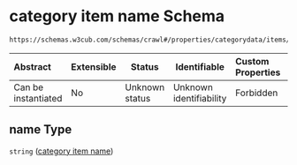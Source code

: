 # category item name Schema

```txt
https://schemas.w3cub.com/schemas/crawl#/properties/categorydata/items/properties/name
```




| Abstract            | Extensible | Status         | Identifiable            | Custom Properties | Additional Properties | Access Restrictions | Defined In                                                                   |
| :------------------ | ---------- | -------------- | ----------------------- | :---------------- | --------------------- | ------------------- | ---------------------------------------------------------------------------- |
| Can be instantiated | No         | Unknown status | Unknown identifiability | Forbidden         | Allowed               | none                | [crawl.schema.json\*](../generated/crawl.schema.json "open original schema") |

## name Type

`string` ([category item name](crawl-properties-category-data-items-properties-category-item-name.md))
